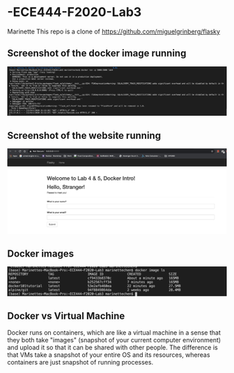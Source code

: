 # -ECE444-F2020-Lab3
Marinette
This repo is a clone of https://github.com/miguelgrinberg/flasky


## Screenshot of the docker image running
![Activity 1 Screenshot](/images/image1.PNG)

## Screenshot of the website running
![Activity 2 Screenshot](/images/image2.PNG)

## Docker images
![Activity 2 Screenshot](/images/image3.PNG)

## Docker vs Virtual Machine
Docker runs on containers, which are like a virtual machine in a sense that they both take "images" (snapshot of your current computer environment) and upload it so that it can be shared with other people. The difference is that VMs take a snapshot of your entire OS and its resources, whereas containers are just snapshot of running processes.


